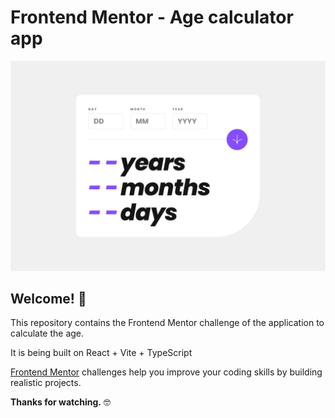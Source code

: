 # Frontend Mentor - Age calculator app

![Design preview for the Age calculator app coding challenge](./src/design/desktop-design.jpg)

## Welcome! 👋

This repository contains the Frontend Mentor challenge of the application to calculate the age.

It is being built on React + Vite + TypeScript

[Frontend Mentor](https://www.frontendmentor.io) challenges help you improve your coding skills by building realistic projects.

**Thanks for watching.** 🤓
